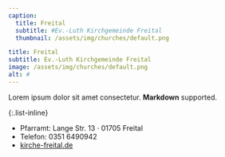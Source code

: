 ```yaml
---
caption:
  title: Freital
  subtitle: #Ev.-Luth Kirchgemeinde Freital
  thumbnail: /assets/img/churches/default.png

title: Freital
subtitle: Ev.-Luth Kirchgemeinde Freital
image: /assets/img/churches/default.png
alt: #
---
```

Lorem ipsum dolor sit amet consectetur. **Markdown** supported.

{:.list-inline} 
- Pfarramt: Lange Str. 13 · 01705 Freital
- Telefon: 0351 6490942
- <a href="https://www.kirche-freital.de" target="_blank">kirche-freital.de</a>
